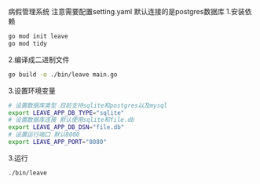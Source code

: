 病假管理系统
注意需要配置setting.yaml
默认连接的是postgres数据库
1.安装依赖
```bash
go mod init leave
go mod tidy
```

2.编译成二进制文件
```bash
go build -o ./bin/leave main.go
```

3.设置环境变量
```bash
# 设置数据库类型 目前支持sqlite和postgres以及mysql
export LEAVE_APP_DB_TYPE="sqlite"
# 设置数据库连接 默认使用sqlite和file.db
export LEAVE_APP_DB_DSN="file.db"
# 设置运行端口 默认8080
export LEAVE_APP_PORT="8080"
```

3.运行
```bash
./bin/leave
```